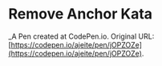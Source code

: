 # Remove Anchor Kata
 _A Pen created at CodePen.io. Original URL: [https://codepen.io/ajeite/pen/jOPZOZe](https://codepen.io/ajeite/pen/jOPZOZe).

 